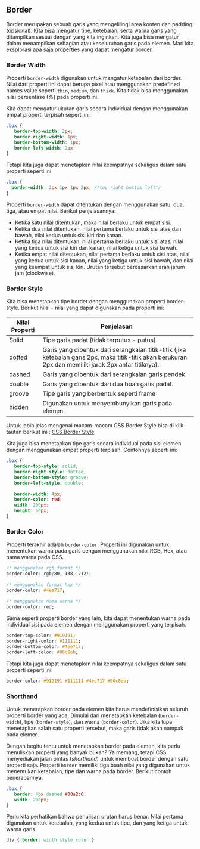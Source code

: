## Border

Border merupakan sebuah garis yang mengelilingi area konten dan padding (opsional). Kita bisa mengatur tipe, ketebalan, serta warna garis yang ditampilkan sesuai dengan yang kita inginkan. Kita juga bisa mengatur dalam menampilkan sebagian atau keseluruhan garis pada elemen. Mari kita eksplorasi apa saja properties yang dapat mengatur border.

### Border Width

Properti `border-width` digunakan untuk mengatur ketebalan dari border. Nilai dari properti ini dapat berupa pixel atau menggunakan predefined names value seperti `thin`, `medium`, dan `thick`. Kita tidak bisa menggunakan nilai persentase (%) pada properti ini.

Kita dapat mengatur ukuran garis secara individual dengan menggunakan empat properti terpisah seperti ini:

```css
.box {
   border-top-width: 2px;
   border-right-width: 1px;
   border-bottom-width: 1px;
   border-left-width: 2px;
}
```

Tetapi kita juga dapat menetapkan nilai keempatnya sekaligus dalam satu properti seperti ini

```css
.box {
  border-width: 2px 1px 1px 2px; /*top right bottom left*/
}
```

Properti `border-width` dapat ditentukan dengan menggunakan satu, dua, tiga, atau empat nilai. Berikut penjelasannya: 

- Ketika satu nilai ditentukan, maka nilai berlaku untuk empat sisi.
- Ketika dua nilai ditentukan, nilai pertama berlaku untuk sisi atas dan bawah, nilai kedua untuk sisi kiri dan kanan.
- Ketika tiga nilai ditentukan, nilai pertama berlaku untuk sisi atas, nilai yang kedua untuk sisi kiri dan kanan, nilai ketiga untuk sisi bawah.
- Ketika empat nilai ditentukan, nilai pertama berlaku untuk sisi atas, nilai yang kedua untuk sisi kanan, nilai yang ketiga untuk sisi bawah, dan nilai yang keempat untuk sisi kiri. Urutan tersebut berdasarkan arah jarum jam (clockwise).

### Border Style

Kita bisa menetapkan tipe border dengan menggunakan properti border-style. Berikut nilai - nilai yang dapat digunakan pada properti ini:

| Nilai Properti | Penjelasan |
| -------------- | ---------- |
| Solid | Tipe garis padat (tidak terputus - putus) |
| dotted | Garis yang dibentuk dari serangkaian titik-titik (jika ketebalan garis 2px, maka titik-titik akan berukuran 2px dan memiliki jarak 2px antar titiknya). |
| dashed | Garis yang dibentuk dari serangkaian garis pendek. |
| double | Garis yang dibentuk dari dua buah garis padat. |
| groove | Tipe garis yang berbentuk seperti frame |
| hidden | Digunakan untuk menyembunyikan garis pada elemen. |

Untuk lebih jelas mengenai macam-macam CSS Border Style bisa di klik tautan berikut ini : [CSS Border Style](https://www.w3schools.com/css/css_border.asp)

Kita juga bisa menetapkan tipe garis secara individual pada sisi elemen dengan menggunakan empat properti terpisah. Contohnya seperti ini:

```css
.box {
   border-top-style: solid;
   border-right-style: dotted;
   border-bottom-style: groove;
   border-left-style: double;
 
   border-width: 4px;
   border-color: red;
   width: 200px;
   height: 50px;
}
```

### Border Color

Properti terakhir adalah `border-color`. Properti ini digunakan untuk menentukan warna pada garis dengan menggunakan nilai RGB, Hex, atau nama warna pada CSS.

```css
/* menggunakan rgb format */
border-color: rgb(80, 138, 212);
 
/* menggunakan format hex */
border-color: #4ee717;
 
/* menggunakan nama warna */
border-color: red;
```

Sama seperti properti border yang lain, kita dapat menentukan warna pada individual sisi pada elemen dengan menggunakan properti yang terpisah.

```css
border-top-color: #919191;
border-right-color: #111111;
border-bottom-color: #4ee717;
border-left-color: #00c8eb;
```

Tetapi kita juga dapat menetapkan nilai keempatnya sekaligus dalam satu properti seperti ini:

```css
border-color: #919191 #111111 #4ee717 #00c8eb;
```

### Shorthand

Untuk menerapkan border pada elemen kita harus mendefinisikan seluruh properti border yang ada. Dimulai dari menetapkan ketebalan (`border-width`), tipe (`border-style`), dan warna (`border-color`). Jika kita lupa menetapkan salah satu properti tersebut, maka garis tidak akan nampak pada elemen.

Dengan begitu tentu untuk menetapkan border pada elemen, kita perlu menuliskan properti yang banyak bukan? Ya memang, tetapi CSS menyediakan jalan pintas (*shorthand*) untuk membuat border dengan satu properti saja. Properti `border` memiliki tiga buah nilai yang digunakan untuk menentukan ketebalan, tipe dan warna pada border. Berikut contoh penerapannya:

```css
.box {
   border: 4px dashed #00a2c6;
   width: 200px;
}
```

Perlu kita perhatikan bahwa penulisan urutan harus benar. Nilai pertama digunakan untuk ketebalan, yang kedua untuk tipe, dan yang ketiga untuk warna garis.

```css
div { border: width style color }
```

